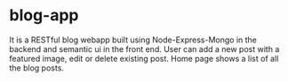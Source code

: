 # blog-app
It is a RESTful blog webapp built using Node-Express-Mongo in the backend and semantic ui in the front end.
User can add a new post with a featured image, edit or delete existing post.
Home page shows a list of all the blog posts.

